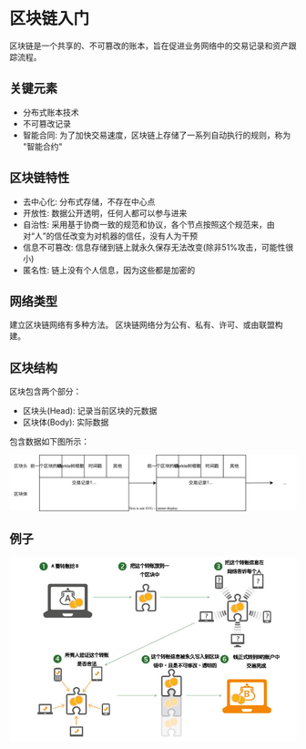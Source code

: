 # 区块链入门

区块链是一个共享的、不可篡改的账本，旨在促进业务网络中的交易记录和资产跟踪流程。

## 关键元素

* 分布式账本技术
* 不可篡改记录
* 智能合同: 为了加快交易速度，区块链上存储了一系列自动执行的规则，称为 "智能合约"

## 区块链特性

* 去中心化: 分布式存储，不存在中心点
* 开放性: 数据公开透明，任何人都可以参与进来
* 自治性: 采用基于协商一致的规范和协议，各个节点按照这个规范来，由对“人”的信任改变为对机器的信任，没有人为干预
* 信息不可篡改: 信息存储到链上就永久保存无法改变(除非51%攻击，可能性很小)
* 匿名性: 链上没有个人信息，因为这些都是加密的

## 网络类型

建立区块链网络有多种方法。 区块链网络分为公有、私有、许可、或由联盟构建。

## 区块结构

区块包含两个部分：

* 区块头(Head): 记录当前区块的元数据
* 区块体(Body): 实际数据

包含数据如下图所示：

![区块结构](assets\block-structure.svg)

## 例子

![示例-转账](assets\how-blockchain-works.png)